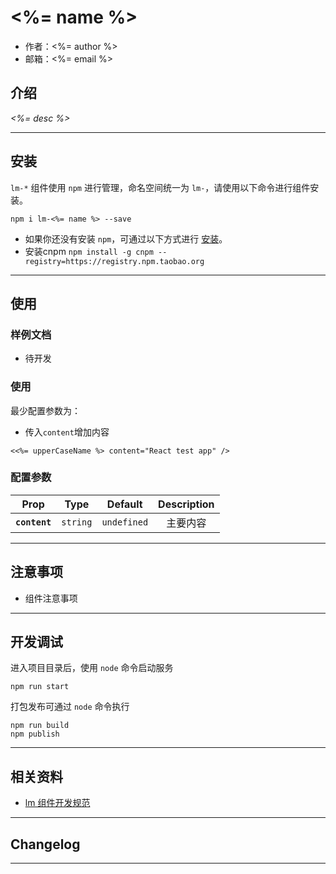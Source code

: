 # <%= name %>

* 作者：<%= author %>
* 邮箱：<%= email %>

## 介绍

_<%= desc %>_

---

## 安装

`lm-*` 组件使用 `npm` 进行管理，命名空间统一为 `lm-`，请使用以下命令进行组件安装。

```
npm i lm-<%= name %> --save
```

- 如果你还没有安装 `npm`，可通过以下方式进行 [安装](https://nodejs.org/en/download/)。
- 安装cnpm `npm install -g cnpm --registry=https://registry.npm.taobao.org`


---

## 使用

### 样例文档

- 待开发

### 使用
最少配置参数为：
- 传入`content`增加内容

```
<<%= upperCaseName %> content="React test app" />

```
### 配置参数

| Prop | Type | Default | Description |
| ---- |:----:|:-------:| :----------:|
| **`content`** | `string` | `undefined` | 主要内容 |

---

## 注意事项

- 组件注意事项

---

## 开发调试

进入项目目录后，使用 `node` 命令启动服务

```
npm run start
```

打包发布可通过 `node` 命令执行

```
npm run build
npm publish
```

---

## 相关资料

* [lm 组件开发规范](http://)

---

## Changelog

---
